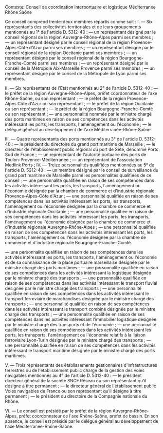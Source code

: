 Contexte: Conseil de coordination interportuaire et logistique Méditerranée Rhône Saône

Ce conseil comprend trente-deux membres répartis comme suit : I. — Six représentants des collectivités territoriales et de leurs groupements mentionnés au 1° de l'article D. 5312-40 : — un représentant désigné par le conseil régional de la région Auvergne-Rhône-Alpes parmi ses membres ; — un représentant désigné par le conseil régional de la région Provence-Alpes-Côte d'Azur parmi ses membres ; — un représentant désigné par le conseil régional de la région Occitanie parmi ses membres ; — un représentant désigné par le conseil régional de la région Bourgogne-Franche-Comté parmi ses membres ; — un représentant désigné par le conseil de la Métropole Aix-Marseille Provence parmi ses membres ; — un représentant désigné par le conseil de la Métropole de Lyon parmi ses membres.

II. — Six représentants de l'Etat mentionnés au 2° de l'article D. 5312-40 : — le préfet de la région Auvergne-Rhône-Alpes, préfet coordonnateur de l'axe Rhône-Saône, ou son représentant ; — le préfet de la région Provence-Alpes Côte d'Azur ou son représentant ; — le préfet de la région Occitanie ou son représentant ; — le préfet de la région Bourgogne-Franche-Comté ou son représentant ; — une personnalité nommée par le ministre chargé des ports maritimes en raison de ses compétences dans les activités intéressant les ports, les transports, l'aménagement ou l'économie ; — le délégué général au développement de l'axe Méditerranée-Rhône-Saône.

III. — Quatre représentants des ports mentionnés au 3° de l'article D. 5312-40 : — le président du directoire du grand port maritime de Marseille ; — le directeur de l'établissement public régional du port de Sète, dénommé Ports Sud de France ; — un représentant de l'autorité portuaire des ports de Toulon-Provence-Méditerranée ; — un représentant de l'association Medlink Ports ; IV. — Treize personnalités qualifiées mentionnées au 5° de l'article D. 5312-40 : — un membre désigné par le conseil de surveillance du grand port maritime de Marseille parmi les personnalités qualifiées de ce conseil ; — une personnalité qualifiée en raison de ses compétences dans les activités intéressant les ports, les transports, l'aménagement ou l'économie désignée par la chambre de commerce et d'industrie régionale Provence-Alpes-Côte d'Azur ; — une personnalité qualifiée en raison de ses compétences dans les activités intéressant les ports, les transports, l'aménagement ou l'économie désignée par la chambre de commerce et d'industrie régionale Occitanie ; — une personnalité qualifiée en raison de ses compétences dans les activités intéressant les ports, les transports, l'aménagement ou l'économie désignée par la chambre de commerce et d'industrie régionale Auvergne-Rhône-Alpes ; — une personnalité qualifiée en raison de ses compétences dans les activités intéressant les ports, les transports, l'aménagement ou l'économie désignée par la chambre de commerce et d'industrie régionale Bourgogne-Franche-Comté.

— une personnalité qualifiée en raison de ses compétences dans les activités intéressant les ports, les transports, l'aménagement ou l'économie et de sa connaissance de la place portuaire marseillaise désignée par le ministre chargé des ports maritimes ; — une personnalité qualifiée en raison de ses compétences dans les activités intéressant la logistique désignée par le ministre chargé des transports ; — une personnalité qualifiée en raison de ses compétences dans les activités intéressant le transport fluvial désignée par le ministre chargé des transports ; — une personnalité qualifiée en raison de ses compétences dans les activités intéressant le transport ferroviaire de marchandises désignée par le ministre chargé des transports ; — une personnalité qualifiée en raison de ses compétences dans les activités intéressant le transport combiné désignée par le ministre chargé des transports ; — une personnalité qualifiée en raison de ses compétences dans les activités intéressant l'immobilier logistique désignée par le ministre chargé des transports et de l'économie ; — une personnalité qualifiée en raison de ses compétences dans les activités intéressant les ports, les transports, l'aménagement ou l'économie relatifs à la liaison ferroviaire Lyon-Turin désignée par le ministre chargé des transports ; — une personnalité qualifiée en raison de ses compétences dans les activités intéressant le transport maritime désignée par le ministre chargé des ports maritimes.

V. — Trois représentants des établissements gestionnaires d'infrastructures terrestres ou de l'établissement public chargé de la gestion des voies navigables mentionnés au 4° de l'article D. 5312-40 : — le président directeur général de la société SNCF Réseau ou son représentant qu'il désigne à titre permanent ; — le directeur général de l'établissement public Voies navigables de France ou son représentant qu'il désigne à titre permanent ; — le président du directoire de la Compagnie nationale du Rhône.

VI. — Le conseil est présidé par le préfet de la région Auvergne-Rhône-Alpes, préfet coordonnateur de l'axe Rhône-Saône, préfet de bassin. En son absence, le conseil est présidé par le délégué général au développement de l'axe Méditerranée-Rhône-Saône.